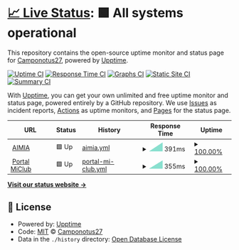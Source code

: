 # [📈 Live Status](https://Camponotus27.github.io/status-w): <!--live status--> **🟩 All systems operational**

This repository contains the open-source uptime monitor and status page for [Camponotus27](https://Camponotus27.github.io/status-w), powered by [Upptime](https://github.com/upptime/upptime).

[![Uptime CI](https://github.com/Camponotus27/status-w/workflows/Uptime%20CI/badge.svg)](https://github.com/Camponotus27/status-w/actions?query=workflow%3A%22Uptime+CI%22)
[![Response Time CI](https://github.com/Camponotus27/status-w/workflows/Response%20Time%20CI/badge.svg)](https://github.com/Camponotus27/status-w/actions?query=workflow%3A%22Response+Time+CI%22)
[![Graphs CI](https://github.com/Camponotus27/status-w/workflows/Graphs%20CI/badge.svg)](https://github.com/Camponotus27/status-w/actions?query=workflow%3A%22Graphs+CI%22)
[![Static Site CI](https://github.com/Camponotus27/status-w/workflows/Static%20Site%20CI/badge.svg)](https://github.com/Camponotus27/status-w/actions?query=workflow%3A%22Static+Site+CI%22)
[![Summary CI](https://github.com/Camponotus27/status-w/workflows/Summary%20CI/badge.svg)](https://github.com/Camponotus27/status-w/actions?query=workflow%3A%22Summary+CI%22)

With [Upptime](https://upptime.js.org), you can get your own unlimited and free uptime monitor and status page, powered entirely by a GitHub repository. We use [Issues](https://github.com/Camponotus27/status-w/issues) as incident reports, [Actions](https://github.com/Camponotus27/status-w/actions) as uptime monitors, and [Pages](https://Camponotus27.github.io/status-w) for the status page.

<!--start: status pages-->
<!-- This summary is generated by Upptime (https://github.com/upptime/upptime) -->
<!-- Do not edit this manually, your changes will be overwritten -->
<!-- prettier-ignore -->
| URL | Status | History | Response Time | Uptime |
| --- | ------ | ------- | ------------- | ------ |
| <img alt="" src="https://favicons.githubusercontent.com/app.smartbutton.com" height="13"> [AIMIA](https://app.smartbutton.com) | 🟩 Up | [aimia.yml](https://github.com/Camponotus27/status-w/commits/HEAD/history/aimia.yml) | <details><summary><img alt="Response time graph" src="./graphs/aimia/response-time-week.png" height="20"> 391ms</summary><br><a href="https://Camponotus27.github.io/status-w/history/aimia"><img alt="Response time 391" src="https://img.shields.io/endpoint?url=https%3A%2F%2Fraw.githubusercontent.com%2FCamponotus27%2Fstatus-w%2FHEAD%2Fapi%2Faimia%2Fresponse-time.json"></a><br><a href="https://Camponotus27.github.io/status-w/history/aimia"><img alt="24-hour response time 391" src="https://img.shields.io/endpoint?url=https%3A%2F%2Fraw.githubusercontent.com%2FCamponotus27%2Fstatus-w%2FHEAD%2Fapi%2Faimia%2Fresponse-time-day.json"></a><br><a href="https://Camponotus27.github.io/status-w/history/aimia"><img alt="7-day response time 391" src="https://img.shields.io/endpoint?url=https%3A%2F%2Fraw.githubusercontent.com%2FCamponotus27%2Fstatus-w%2FHEAD%2Fapi%2Faimia%2Fresponse-time-week.json"></a><br><a href="https://Camponotus27.github.io/status-w/history/aimia"><img alt="30-day response time 391" src="https://img.shields.io/endpoint?url=https%3A%2F%2Fraw.githubusercontent.com%2FCamponotus27%2Fstatus-w%2FHEAD%2Fapi%2Faimia%2Fresponse-time-month.json"></a><br><a href="https://Camponotus27.github.io/status-w/history/aimia"><img alt="1-year response time 391" src="https://img.shields.io/endpoint?url=https%3A%2F%2Fraw.githubusercontent.com%2FCamponotus27%2Fstatus-w%2FHEAD%2Fapi%2Faimia%2Fresponse-time-year.json"></a></details> | <details><summary><a href="https://Camponotus27.github.io/status-w/history/aimia">100.00%</a></summary><a href="https://Camponotus27.github.io/status-w/history/aimia"><img alt="All-time uptime 100.00%" src="https://img.shields.io/endpoint?url=https%3A%2F%2Fraw.githubusercontent.com%2FCamponotus27%2Fstatus-w%2FHEAD%2Fapi%2Faimia%2Fuptime.json"></a><br><a href="https://Camponotus27.github.io/status-w/history/aimia"><img alt="24-hour uptime 100.00%" src="https://img.shields.io/endpoint?url=https%3A%2F%2Fraw.githubusercontent.com%2FCamponotus27%2Fstatus-w%2FHEAD%2Fapi%2Faimia%2Fuptime-day.json"></a><br><a href="https://Camponotus27.github.io/status-w/history/aimia"><img alt="7-day uptime 100.00%" src="https://img.shields.io/endpoint?url=https%3A%2F%2Fraw.githubusercontent.com%2FCamponotus27%2Fstatus-w%2FHEAD%2Fapi%2Faimia%2Fuptime-week.json"></a><br><a href="https://Camponotus27.github.io/status-w/history/aimia"><img alt="30-day uptime 100.00%" src="https://img.shields.io/endpoint?url=https%3A%2F%2Fraw.githubusercontent.com%2FCamponotus27%2Fstatus-w%2FHEAD%2Fapi%2Faimia%2Fuptime-month.json"></a><br><a href="https://Camponotus27.github.io/status-w/history/aimia"><img alt="1-year uptime 100.00%" src="https://img.shields.io/endpoint?url=https%3A%2F%2Fraw.githubusercontent.com%2FCamponotus27%2Fstatus-w%2FHEAD%2Fapi%2Faimia%2Fuptime-year.json"></a></details>
| <img alt="" src="https://favicons.githubusercontent.com/www.miclublider.cl" height="13"> [Portal MiClub](https://www.miclublider.cl) | 🟩 Up | [portal-mi-club.yml](https://github.com/Camponotus27/status-w/commits/HEAD/history/portal-mi-club.yml) | <details><summary><img alt="Response time graph" src="./graphs/portal-mi-club/response-time-week.png" height="20"> 355ms</summary><br><a href="https://Camponotus27.github.io/status-w/history/portal-mi-club"><img alt="Response time 355" src="https://img.shields.io/endpoint?url=https%3A%2F%2Fraw.githubusercontent.com%2FCamponotus27%2Fstatus-w%2FHEAD%2Fapi%2Fportal-mi-club%2Fresponse-time.json"></a><br><a href="https://Camponotus27.github.io/status-w/history/portal-mi-club"><img alt="24-hour response time 355" src="https://img.shields.io/endpoint?url=https%3A%2F%2Fraw.githubusercontent.com%2FCamponotus27%2Fstatus-w%2FHEAD%2Fapi%2Fportal-mi-club%2Fresponse-time-day.json"></a><br><a href="https://Camponotus27.github.io/status-w/history/portal-mi-club"><img alt="7-day response time 355" src="https://img.shields.io/endpoint?url=https%3A%2F%2Fraw.githubusercontent.com%2FCamponotus27%2Fstatus-w%2FHEAD%2Fapi%2Fportal-mi-club%2Fresponse-time-week.json"></a><br><a href="https://Camponotus27.github.io/status-w/history/portal-mi-club"><img alt="30-day response time 355" src="https://img.shields.io/endpoint?url=https%3A%2F%2Fraw.githubusercontent.com%2FCamponotus27%2Fstatus-w%2FHEAD%2Fapi%2Fportal-mi-club%2Fresponse-time-month.json"></a><br><a href="https://Camponotus27.github.io/status-w/history/portal-mi-club"><img alt="1-year response time 355" src="https://img.shields.io/endpoint?url=https%3A%2F%2Fraw.githubusercontent.com%2FCamponotus27%2Fstatus-w%2FHEAD%2Fapi%2Fportal-mi-club%2Fresponse-time-year.json"></a></details> | <details><summary><a href="https://Camponotus27.github.io/status-w/history/portal-mi-club">100.00%</a></summary><a href="https://Camponotus27.github.io/status-w/history/portal-mi-club"><img alt="All-time uptime 100.00%" src="https://img.shields.io/endpoint?url=https%3A%2F%2Fraw.githubusercontent.com%2FCamponotus27%2Fstatus-w%2FHEAD%2Fapi%2Fportal-mi-club%2Fuptime.json"></a><br><a href="https://Camponotus27.github.io/status-w/history/portal-mi-club"><img alt="24-hour uptime 100.00%" src="https://img.shields.io/endpoint?url=https%3A%2F%2Fraw.githubusercontent.com%2FCamponotus27%2Fstatus-w%2FHEAD%2Fapi%2Fportal-mi-club%2Fuptime-day.json"></a><br><a href="https://Camponotus27.github.io/status-w/history/portal-mi-club"><img alt="7-day uptime 100.00%" src="https://img.shields.io/endpoint?url=https%3A%2F%2Fraw.githubusercontent.com%2FCamponotus27%2Fstatus-w%2FHEAD%2Fapi%2Fportal-mi-club%2Fuptime-week.json"></a><br><a href="https://Camponotus27.github.io/status-w/history/portal-mi-club"><img alt="30-day uptime 100.00%" src="https://img.shields.io/endpoint?url=https%3A%2F%2Fraw.githubusercontent.com%2FCamponotus27%2Fstatus-w%2FHEAD%2Fapi%2Fportal-mi-club%2Fuptime-month.json"></a><br><a href="https://Camponotus27.github.io/status-w/history/portal-mi-club"><img alt="1-year uptime 100.00%" src="https://img.shields.io/endpoint?url=https%3A%2F%2Fraw.githubusercontent.com%2FCamponotus27%2Fstatus-w%2FHEAD%2Fapi%2Fportal-mi-club%2Fuptime-year.json"></a></details>

<!--end: status pages-->

[**Visit our status website →**](https://Camponotus27.github.io/status-w)

## 📄 License

- Powered by: [Upptime](https://github.com/upptime/upptime)
- Code: [MIT](./LICENSE) © [Camponotus27](https://Camponotus27.github.io/status-w)
- Data in the `./history` directory: [Open Database License](https://opendatacommons.org/licenses/odbl/1-0/)

